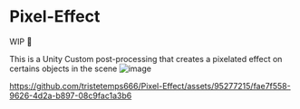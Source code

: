 

# Pixel-Effect
WIP 🚧

This is a Unity Custom post-processing that creates a pixelated effect on certains objects in the scene
![image](https://github.com/tristetemps666/Pixel-Effect/assets/95277215/e2ee4dec-b64f-4a57-8648-4cf8f4ea5d4a)


https://github.com/tristetemps666/Pixel-Effect/assets/95277215/fae7f558-9626-4d2a-b897-08c9fac1a3b6

